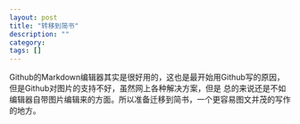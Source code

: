 ```yaml
---
layout: post
title: "转移到简书"
description: ""
category: 
tags: []
---
```


Github的Markdown编辑器其实是很好用的，这也是最开始用Github写的原因，但是Github对图片的支持不好，虽然网上各种解决方案，但是
总的来说还是不如编辑器自带图片编辑来的方面。所以准备迁移到简书，一个更容易图文并茂的写作的地方。
